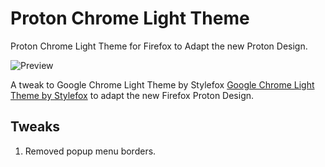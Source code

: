 # Proton Chrome Light Theme
Proton Chrome Light Theme for Firefox to Adapt the new Proton Design.

![Preview](https://addons.cdn.mozilla.net/user-media/version-previews/full/2905/2905987.png)

A tweak to Google Chrome Light Theme by Stylefox [Google Chrome Light Theme by Stylefox](https://addons.mozilla.org/en-US/firefox/addon/google-chrome-light/) to adapt the new Firefox Proton Design.

## Tweaks
1. Removed popup menu borders.
